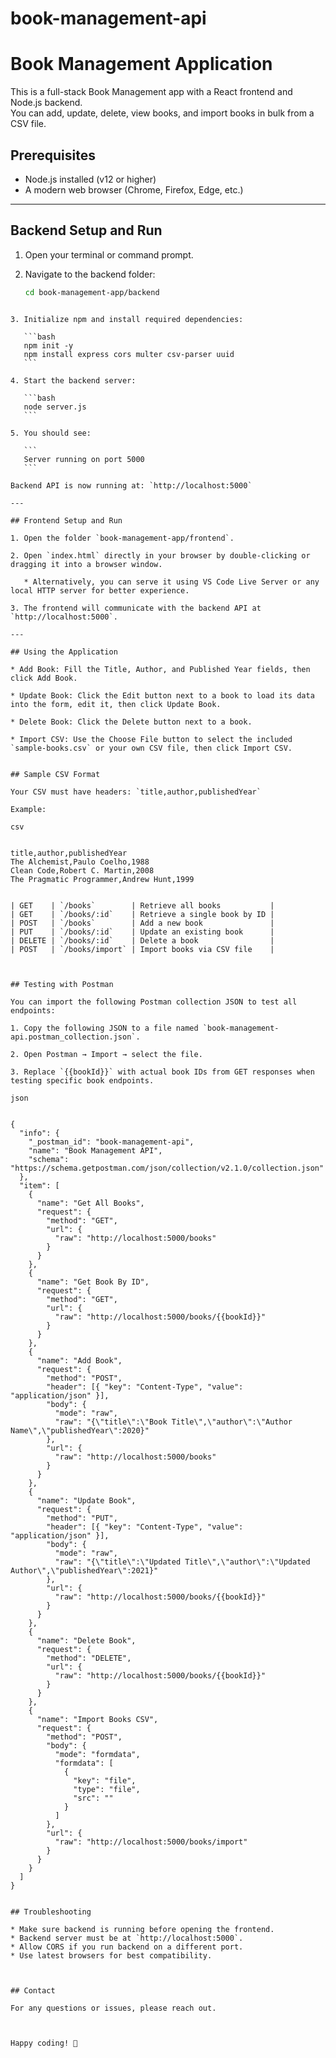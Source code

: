 # book-management-api

# Book Management Application

This is a full-stack Book Management app with a React frontend and Node.js backend.  
You can add, update, delete, view books, and import books in bulk from a CSV file.


## Prerequisites

- Node.js installed (v12 or higher)
- A modern web browser (Chrome, Firefox, Edge, etc.)

---

## Backend Setup and Run

1. Open your terminal or command prompt.

2. Navigate to the backend folder:

   ```bash
   cd book-management-app/backend
````

3. Initialize npm and install required dependencies:

   ```bash
   npm init -y
   npm install express cors multer csv-parser uuid
   ```

4. Start the backend server:

   ```bash
   node server.js
   ```

5. You should see:

   ```
   Server running on port 5000
   ```

Backend API is now running at: `http://localhost:5000`

---

## Frontend Setup and Run

1. Open the folder `book-management-app/frontend`.

2. Open `index.html` directly in your browser by double-clicking or dragging it into a browser window.

   * Alternatively, you can serve it using VS Code Live Server or any local HTTP server for better experience.

3. The frontend will communicate with the backend API at `http://localhost:5000`.

---

## Using the Application

* Add Book: Fill the Title, Author, and Published Year fields, then click Add Book.

* Update Book: Click the Edit button next to a book to load its data into the form, edit it, then click Update Book.

* Delete Book: Click the Delete button next to a book.

* Import CSV: Use the Choose File button to select the included `sample-books.csv` or your own CSV file, then click Import CSV.


## Sample CSV Format

Your CSV must have headers: `title,author,publishedYear`

Example:

csv


title,author,publishedYear
The Alchemist,Paulo Coelho,1988
Clean Code,Robert C. Martin,2008
The Pragmatic Programmer,Andrew Hunt,1999


| GET    | `/books`        | Retrieve all books           |
| GET    | `/books/:id`    | Retrieve a single book by ID |
| POST   | `/books`        | Add a new book               |
| PUT    | `/books/:id`    | Update an existing book      |
| DELETE | `/books/:id`    | Delete a book                |
| POST   | `/books/import` | Import books via CSV file    |



## Testing with Postman

You can import the following Postman collection JSON to test all endpoints:

1. Copy the following JSON to a file named `book-management-api.postman_collection.json`.

2. Open Postman → Import → select the file.

3. Replace `{{bookId}}` with actual book IDs from GET responses when testing specific book endpoints.

json


{
  "info": {
    "_postman_id": "book-management-api",
    "name": "Book Management API",
    "schema": "https://schema.getpostman.com/json/collection/v2.1.0/collection.json"
  },
  "item": [
    {
      "name": "Get All Books",
      "request": {
        "method": "GET",
        "url": {
          "raw": "http://localhost:5000/books"
        }
      }
    },
    {
      "name": "Get Book By ID",
      "request": {
        "method": "GET",
        "url": {
          "raw": "http://localhost:5000/books/{{bookId}}"
        }
      }
    },
    {
      "name": "Add Book",
      "request": {
        "method": "POST",
        "header": [{ "key": "Content-Type", "value": "application/json" }],
        "body": {
          "mode": "raw",
          "raw": "{\"title\":\"Book Title\",\"author\":\"Author Name\",\"publishedYear\":2020}"
        },
        "url": {
          "raw": "http://localhost:5000/books"
        }
      }
    },
    {
      "name": "Update Book",
      "request": {
        "method": "PUT",
        "header": [{ "key": "Content-Type", "value": "application/json" }],
        "body": {
          "mode": "raw",
          "raw": "{\"title\":\"Updated Title\",\"author\":\"Updated Author\",\"publishedYear\":2021}"
        },
        "url": {
          "raw": "http://localhost:5000/books/{{bookId}}"
        }
      }
    },
    {
      "name": "Delete Book",
      "request": {
        "method": "DELETE",
        "url": {
          "raw": "http://localhost:5000/books/{{bookId}}"
        }
      }
    },
    {
      "name": "Import Books CSV",
      "request": {
        "method": "POST",
        "body": {
          "mode": "formdata",
          "formdata": [
            {
              "key": "file",
              "type": "file",
              "src": ""
            }
          ]
        },
        "url": {
          "raw": "http://localhost:5000/books/import"
        }
      }
    }
  ]
}


## Troubleshooting

* Make sure backend is running before opening the frontend.
* Backend server must be at `http://localhost:5000`.
* Allow CORS if you run backend on a different port.
* Use latest browsers for best compatibility.



## Contact

For any questions or issues, please reach out.



Happy coding! 🚀
